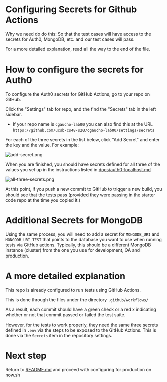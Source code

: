 # Configuring Secrets for Github Actions

Why we need do do this: So that the test cases will have access to the
secrets for Auth0, MongoDB, etc. and our test cases will pass.

For a more detailed explanation, read all the way to the end of the file.

# How to configure the secrets for Auth0

To configure the Auth0 secrets for GitHub Actions, go to your repo on GitHub.

Click the "Settings" tab for repo, and the find the "Secrets" tab in the left sidebar.

- If your repo name is `cgaucho-lab00` you can also find this at the URL
  `https://github.com/ucsb-cs48-s20/cgaucho-lab00/settings/secrets`

For each of the three secrets in the list below, click "Add Secret"
and enter the key and the value. For example:

![add-secret.png](images/add-secret_50pct.png)

When you are finished, you should have secrets defined for all three
of the values you set up in the instructions listed in [docs/auth0-localhost.md](auth0-localhost.md)

![all-three-secrets.png](images/all-three-secrets.png)

At this point, if you push a new commit to GitHub to trigger a new build,
you should see that the tests pass (provided they were passing in the
starter code repo at the time you copied it.)

# Additional Secrets for MongoDB

Using the same process, you will need to add a secret for
`MONGODB_URI` and `MONGODB_URI_TEST` that points to the database you want
to use when running tests via GitHub actions. Typically, this should be
a different MongoDB instance (cluster) from the one you use for development,
QA and production.

# A more detailed explanation

This repo is already configured to run tests using GitHub Actions.

This is done through the files under the directory `.github/workflows/`

As a result, each commit should have a green check or a red x
indicating whether or not that commit passed or failed the test suite.

However, for the tests to work properly, they need the same three
secrets defined in `.env` via the steps to be exposed to the GitHub
Actions. This is done via the `Secrets` item in the repository settings.

# Next step

Return to [README.md](../README.md) and proceed with configuring for production on now.sh
